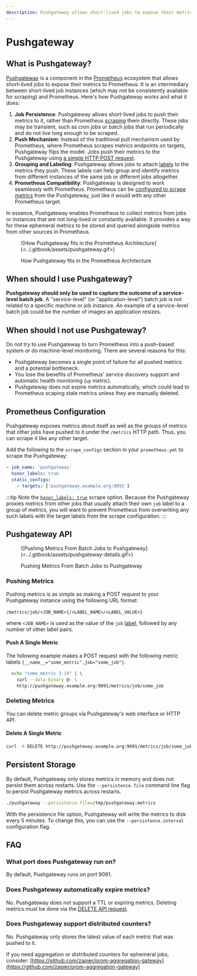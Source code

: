 ```yaml
---
description: Pushgateway allows short-lived jobs to expose their metrics to Prometheus.
---
```


# Pushgateway

## What is Pushgateway?

[Pushgateway](https://github.com/prometheus/pushgateway) is a component in the [Prometheus](/learn/prometheus/overview.md) ecosystem that allows short-lived jobs to expose their metrics to Prometheus. It is an intermediary between short-lived job instances (which may not be consistently available for scraping) and Prometheus. Here's how Pushgateway works and what it does:

1. **Job Persistence**: Pushgateway allows short-lived jobs to push their metrics to it, rather than Prometheus [scraping](overview.md#architecture) them directly. These jobs may be transient, such as cron jobs or batch jobs that run periodically and do not live long enough to be scraped.
2. **Push Mechanism**: Instead of the traditional pull mechanism used by Prometheus, where Prometheus scrapes metrics endpoints on targets, Pushgateway flips the model. Jobs push their metrics to the Pushgateway using [a simple HTTP POST request](pushgateway.md#pushing-metrics).
3. **Grouping and Labeling**: Pushgateway allows jobs to attach [labels](data-model.md#what-is-a-label) to the metrics they push. These labels can help group and identify metrics from different instances of the same job or different jobs altogether.
4. **Prometheus Compatibility**: Pushgateway is designed to work seamlessly with Prometheus. Prometheus can be [configured to scrape metrics](pushgateway.md#prometheus-configuration) from the Pushgateway, just like it would with any other Prometheus target.

In essence, Pushgateway enables Prometheus to collect metrics from jobs or instances that are not long-lived or constantly available. It provides a way for these ephemeral metrics to be stored and queried alongside metrics from other sources in Prometheus.

<figure>![How Pushgateway fits in the Prometheus Architecture](<../.gitbook/assets/pushgateway.gif>)<figcaption><p>How Pushgateway fits in the Prometheus Architecture</p></figcaption></figure>

## When should I use Pushgateway?

**Pushgateway should only be used to capture the outcome of a service-level batch job.** A "service-level" (or "application-level") batch job is not related to a specific machine or job instance. An example of a service-level batch job could be the number of images an application resizes.

## When should I not use Pushgateway?

Do not try to use Pushgateway to turn Prometheus into a push-based system or do machine-level monitoring. There are several reasons for this:

* Pushgateway becomes a single point of failure for all pushed metrics and a potential bottleneck.
* You lose the benefits of Prometheus' service discovery support and automatic health monitoring (`up` metric).
* Pushgateway does not expire metrics automatically, which could lead to Prometheus scaping stale metrics unless they are manually deleted.

## Prometheus Configuration

Pushgateway exposes metrics about itself as well as the groups of metrics that other jobs have pushed to it under the `/metrics` HTTP path. Thus, you can scrape it like any other target.

Add the following to the `scrape_configs` section in your `prometheus.yml` to scrape the Pushgateway:

```yaml title="prometheus.yml"
- job_name: 'pushgateway'
  honor_labels: true
  static_configs:
    - targets: ['pushgateway.example.org:9091']
```

:::tip
Note the [`honor_labels: true`](https://github.com/prometheus/pushgateway#about-the-job-and-instance-labels) scrape option. Because the Pushgateway proxies metrics from other jobs that usually attach their own `job` label to a group of metrics, you will want to prevent Prometheus from overwriting any such labels with the target labels from the scrape configuration.
:::

## Pushgateway API

<figure>![Pushing Metrics From Batch Jobs to Pushgateway](<../.gitbook/assets/pushgateway-details.gif>)<figcaption><p>Pushing Metrics From Batch Jobs to Pushgateway</p></figcaption></figure>

### Pushing Metrics

Pushing metrics is as simple as making a POST request to your Pushgateway instance using the following URL format:

`/metrics/job/<JOB_NAME>{/<LABEL_NAME>/<LABEL_VALUE>}`

where `<JOB_NAME>` is used as the value of the `job` [label](data-model.md#what-is-a-label), followed by any number of other label pairs.

#### Push A Single Metric

The following example makes a POST request with the following metric labels `{__name__="some_metric",job="some_job"}`.

```bash
  echo "some_metric 3.14" | \ 
    curl --data-binary @- \ 
    http://pushgateway.example.org:9091/metrics/job/some_job
```

### Deleting Metrics

You can delete metric groups via Pushgateway's web interface or HTTP API.

#### Delete A Single Metric

```bash
curl -X DELETE http://pushgateway.example.org:9091/metrics/job/some_job
```

## Persistent Storage

By default, Pushgateway only stores metrics in memory and does not persist them across restarts. Use the `--persistence.file` command line flag to persist Pushgateway metrics across restarts.

```bash
./pushgateway --persistence.file=/tmp/pushgateway.metrics
```

With the persistence file option, Pushgateway will write the metrics to disk every 5 minutes. To change this, you can use the `--persistence.interval` configuration flag.

## FAQ

### What port does Pushgateway run on?

By default, Pushgateway runs on port 9091.

### Does Pushgateway automatically expire metrics?

No. Pushgateway does not support a TTL or expiring metrics. Deleting metrics must be done via the [DELETE API request](pushgateway.md#deleting-metrics).

### Does Pushgateway support distributed counters?

No. Pushgateway only stores the latest value of each metric that was pushed to it.

If you need aggregation or distributed counters for ephemeral jobs, consider: [https://github.com/zapier/prom-aggregation-gateway](https://github.com/zapier/prom-aggregation-gateway)

